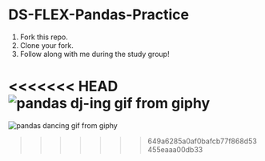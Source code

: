 # DS-FLEX-Pandas-Practice

1. Fork this repo.
2. Clone your fork.
3. Follow along with me during the study group!

<<<<<<< HEAD
![pandas dj-ing gif from giphy](https://media.giphy.com/media/aUhEBE0T8XNHa/giphy.gif)
=======
![pandas dancing gif from giphy](https://media2.giphy.com/media/uSYQsJQWEv6O4/giphy.gif)
>>>>>>> 649a6285a0af0bafcb77f868d53455eaaa00db33
